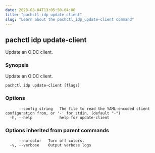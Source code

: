 ```yaml
---
date: 2023-08-04T13:05:50-04:00
title: "pachctl idp update-client"
slug: "Learn about the pachctl_idp_update-client command"
---
```


## pachctl idp update-client

Update an OIDC client.

### Synopsis

Update an OIDC client.

```
pachctl idp update-client [flags]
```

### Options

```
      --config string   The file to read the YAML-encoded client configuration from, or '-' for stdin. (default "-")
  -h, --help            help for update-client
```

### Options inherited from parent commands

```
      --no-color   Turn off colors.
  -v, --verbose    Output verbose logs
```

